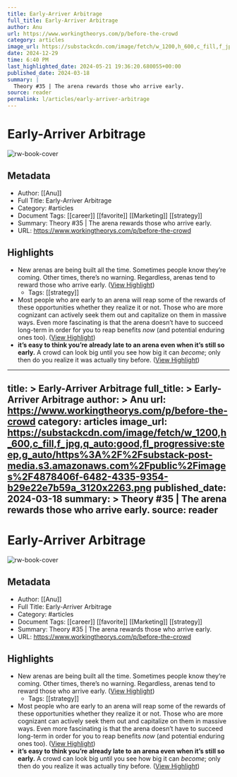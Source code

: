 ```yaml
---
title: Early-Arriver Arbitrage
full_title: Early-Arriver Arbitrage
author: Anu
url: https://www.workingtheorys.com/p/before-the-crowd
category: articles
image_url: https://substackcdn.com/image/fetch/w_1200,h_600,c_fill,f_jpg,q_auto:good,fl_progressive:steep,g_auto/https%3A%2F%2Fsubstack-post-media.s3.amazonaws.com%2Fpublic%2Fimages%2F4878406f-6482-4335-9354-b29e22e7b59a_3120x2263.png
date: 2024-12-29
time: 6:40 PM
last_highlighted_date: 2024-05-21 19:36:20.680055+00:00
published_date: 2024-03-18
summary: |
  Theory #35 | The arena rewards those who arrive early.
source: reader
permalink: l/articles/early-arriver-arbitrage
---
```

# Early-Arriver Arbitrage

![rw-book-cover](https://substackcdn.com/image/fetch/w_1200,h_600,c_fill,f_jpg,q_auto:good,fl_progressive:steep,g_auto/https%3A%2F%2Fsubstack-post-media.s3.amazonaws.com%2Fpublic%2Fimages%2F4878406f-6482-4335-9354-b29e22e7b59a_3120x2263.png)

## Metadata
- Author: [[Anu]]
- Full Title: Early-Arriver Arbitrage
- Category: #articles
- Document Tags: [[career]] [[favorite]] [[Marketing]] [[strategy]] 
- Summary: Theory #35 | The arena rewards those who arrive early.
- URL: https://www.workingtheorys.com/p/before-the-crowd

## Highlights
- New arenas are being built all the time. Sometimes people know they’re coming. Other times, there’s no warning. Regardless, arenas tend to reward those who arrive early. ([View Highlight](https://read.readwise.io/read/01hyea7x81djm8hm3vftz5zmpc))
    - Tags: [[strategy]] 
- Most people who are early to an arena will reap some of the rewards of these opportunities whether they realize it or not. Those who are more cognizant can actively seek them out and capitalize on them in massive ways. Even more fascinating is that the arena doesn’t have to succeed long-term in order for you to reap benefits *now* (and potential enduring ones too). ([View Highlight](https://read.readwise.io/read/01hyeadw5c145s02pn72saq1sc))
- **it’s easy to think you’re already late to an arena even when it’s still so early.** A crowd can look big until you see how big it can *become*; only then do you realize it was actually tiny before. ([View Highlight](https://read.readwise.io/read/01hyeaf65nd722jet2penws6yw))


---
title: >
  Early-Arriver Arbitrage
full_title: >
  Early-Arriver Arbitrage
author: >
  Anu
url: https://www.workingtheorys.com/p/before-the-crowd
category: articles
image_url: https://substackcdn.com/image/fetch/w_1200,h_600,c_fill,f_jpg,q_auto:good,fl_progressive:steep,g_auto/https%3A%2F%2Fsubstack-post-media.s3.amazonaws.com%2Fpublic%2Fimages%2F4878406f-6482-4335-9354-b29e22e7b59a_3120x2263.png
published_date: 2024-03-18
summary: >
  Theory #35 | The arena rewards those who arrive early.
source: reader
---
# Early-Arriver Arbitrage

![rw-book-cover](https://substackcdn.com/image/fetch/w_1200,h_600,c_fill,f_jpg,q_auto:good,fl_progressive:steep,g_auto/https%3A%2F%2Fsubstack-post-media.s3.amazonaws.com%2Fpublic%2Fimages%2F4878406f-6482-4335-9354-b29e22e7b59a_3120x2263.png)

## Metadata
- Author: [[Anu]]
- Full Title: Early-Arriver Arbitrage
- Category: #articles
- Document Tags: [[career]] [[favorite]] [[Marketing]] [[strategy]] 
- Summary: Theory #35 | The arena rewards those who arrive early.
- URL: https://www.workingtheorys.com/p/before-the-crowd

## Highlights
- New arenas are being built all the time. Sometimes people know they’re coming. Other times, there’s no warning. Regardless, arenas tend to reward those who arrive early. ([View Highlight](https://read.readwise.io/read/01hyea7x81djm8hm3vftz5zmpc))
    - Tags: [[strategy]] 
- Most people who are early to an arena will reap some of the rewards of these opportunities whether they realize it or not. Those who are more cognizant can actively seek them out and capitalize on them in massive ways. Even more fascinating is that the arena doesn’t have to succeed long-term in order for you to reap benefits *now* (and potential enduring ones too). ([View Highlight](https://read.readwise.io/read/01hyeadw5c145s02pn72saq1sc))
- **it’s easy to think you’re already late to an arena even when it’s still so early.** A crowd can look big until you see how big it can *become*; only then do you realize it was actually tiny before. ([View Highlight](https://read.readwise.io/read/01hyeaf65nd722jet2penws6yw))



